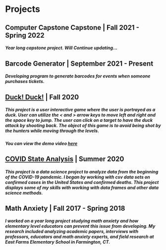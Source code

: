 # Projects
## **Computer Capstone Capstone | Fall 2021 - Spring 2022**
##### Year long capstone project. Will Continue updating...

## **Barcode Generator | September 2021 - Present**
##### Developing program to generate barcodes for events when someone purchases tickets.

## **[Duck! Duck!](https://github.com/jaclynwilson1/Duck-Duck) | Fall 2020**
##### This project is a user interactive game where the user is portrayed as a duck. User can utilize the < and > arrow keys to move left and right and the space key to jump. The user can click on a target to have the duck attack by shooting back. The object of this game is to avoid being shot by the hunters while moving through the levels.
##### You can view the demo video [here](https://www.youtube.com/watch?v=HemGh0h-m_g)
 
## **[COVID State Analysis](https://www.youtube.com/watch?v=HemGh0h-m_g) | Summer 2020**
##### This project is a data science project to analyze data from the beginning of the COVID-19 pandemic. I began by working with csv data sets on confirmed cases in the United States and confirmed deaths. This project displays some of my skills with working with data frames and other data science methods.
  
## **Math Anxiety | Fall 2017 - Spring 2018**
##### I worked on a year long project studying math anxiety and how elementary level educators can prevent this issue from developing. My research included analyzing academic papers, interviews with professors, educators and math anxiety experts, and field research at East Farms Elementary School in Farmington, CT.
